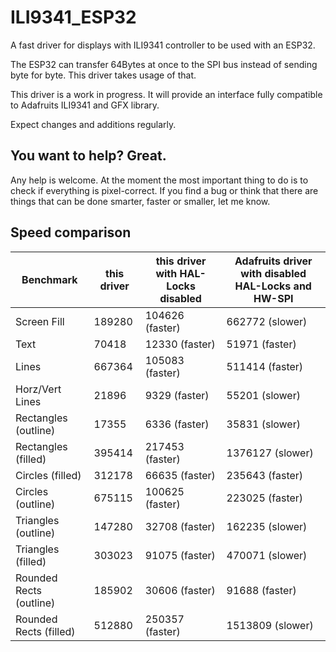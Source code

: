 # ILI9341_ESP32
A fast driver for displays with ILI9341 controller to be used with an ESP32.

The ESP32 can transfer 64Bytes at once to the SPI bus instead of sending byte for byte. This driver takes usage of that.

This driver is a work in progress. It will provide an interface fully compatible to Adafruits ILI9341 and GFX library.

Expect changes and additions regularly.

## You want to help? Great.

Any help is welcome. At the moment the most important thing to do is to check if everything is pixel-correct.
If you find a bug or think that there are things that can be done smarter, faster or smaller, let me know.


## Speed comparison

| Benchmark | this driver | this driver with HAL-Locks disabled | Adafruits driver with disabled HAL-Locks and HW-SPI |
| --- | --- | --- | --- |
| Screen Fill             |     189280 |  104626 (faster) |   662772 (slower) |
| Text                    |      70418 |   12330 (faster) |    51971 (faster) |
| Lines                   |     667364 |  105083 (faster) |   511414 (faster) |
| Horz/Vert Lines         |      21896 |    9329 (faster) |    55201 (slower) |
| Rectangles (outline)    |      17355 |    6336 (faster) |    35831 (slower) |
| Rectangles (filled)     |     395414 |  217453 (faster) |  1376127 (slower) |
| Circles (filled)        |     312178 |   66635 (faster) |   235643 (faster) |
| Circles (outline)       |     675115 |  100625 (faster) |   223025 (faster) |
| Triangles (outline)     |     147280 |   32708 (faster) |   162235 (slower) |
| Triangles (filled)      |     303023 |   91075 (faster) |   470071 (slower) |
| Rounded Rects (outline) |     185902 |   30606 (faster) |    91688 (faster) |
| Rounded Rects (filled)  |     512880 |  250357 (faster) |  1513809 (slower) |

